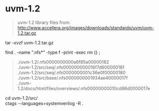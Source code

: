 # uvm-1.2
> uvm-1.2 library files from: http://www.accellera.org/images/downloads/standards/uvm/uvm-1.2.tar.gz

tar -xvzf uvm-1.2.tar.gz

find . -name ".nfs*" -type f -print -exec rm {} \;
> ./uvm-1.2/.nfs0000000000a6f85a00000182  
> ./uvm-1.2/src/seq/.nfs000000000016f7d600000181  
> ./uvm-1.2/src/seq/.nfs0000000001c36e0f00000180  
> ./uvm-1.2/src/base/.nfs0000000001934ae40000017f  
> ./uvm-1.2/docs/html/files/overviews/.nfs00000000010cd88d0000017e

cd uvm-1.2/src/  
ctags --languages=systemverilog -R .

